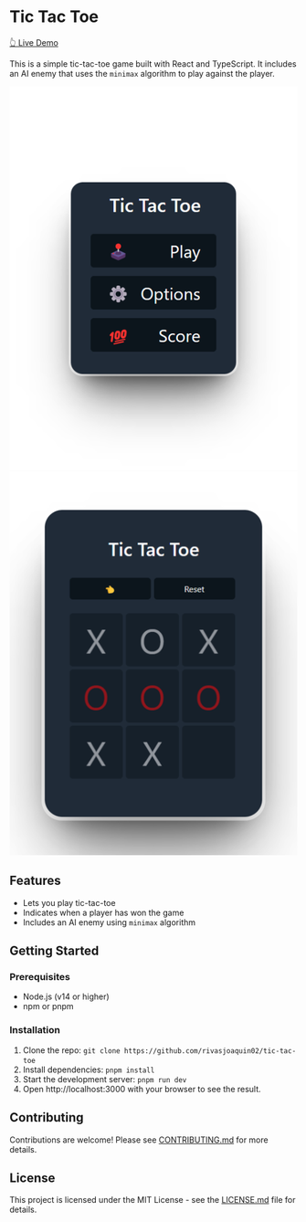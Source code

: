 # Tic Tac Toe

[👆 Live Demo](https://tic-tac-toe-ai-nine.vercel.app/)

This is a simple tic-tac-toe game built with React and TypeScript. It includes an AI enemy that uses the `minimax` algorithm to play against the player.

![Main](screenshots/main.png)
![Game](screenshots/game.png)

## Features

-   Lets you play tic-tac-toe
-   Indicates when a player has won the game
-   Includes an AI enemy using `minimax` algorithm

## Getting Started

### Prerequisites

-   Node.js (v14 or higher)
-   npm or pnpm

### Installation

1. Clone the repo: `git clone https://github.com/rivasjoaquin02/tic-tac-toe`
2. Install dependencies: `pnpm install`
3. Start the development server: `pnpm run dev`
4. Open http://localhost:3000 with your browser to see the result.

## Contributing

Contributions are welcome! Please see [CONTRIBUTING.md](CONTRIBUTING.md) for more details.

## License

This project is licensed under the MIT License - see the [LICENSE.md](LICENSE.md) file for details.
